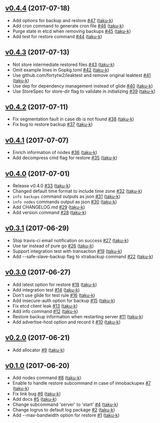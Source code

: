 ## [v0.4.4](https://github.com/taku-k/polymerase/compare/v0.4.3...v0.4.4) (2017-07-18)

* Add options for backup and restore [#47](https://github.com/taku-k/polymerase/pull/47) ([taku-k](https://github.com/taku-k))
* Add cron command to generate cron file [#46](https://github.com/taku-k/polymerase/pull/46) ([taku-k](https://github.com/taku-k))
* Purge state in etcd when removing backups [#45](https://github.com/taku-k/polymerase/pull/45) ([taku-k](https://github.com/taku-k))
* Add test for restore command [#44](https://github.com/taku-k/polymerase/pull/44) ([taku-k](https://github.com/taku-k))

## [v0.4.3](https://github.com/taku-k/polymerase/compare/v0.4.2...v0.4.3) (2017-07-13)

* Not store intermediate restored files [#43](https://github.com/taku-k/polymerase/pull/43) ([taku-k](https://github.com/taku-k))
* Omit example lines in Gopkg.toml [#42](https://github.com/taku-k/polymerase/pull/42) ([taku-k](https://github.com/taku-k))
* Use github.com/fortytw2/leaktest and remove original leaktest [#41](https://github.com/taku-k/polymerase/pull/41) ([taku-k](https://github.com/taku-k))
* Use dep for dependency management instead of glide [#40](https://github.com/taku-k/polymerase/pull/40) ([taku-k](https://github.com/taku-k))
* Use StoreSpec for store-dir flag to validate in initializing [#39](https://github.com/taku-k/polymerase/pull/39) ([taku-k](https://github.com/taku-k))

## [v0.4.2](https://github.com/taku-k/polymerase/compare/v0.4.1...v0.4.2) (2017-07-11)

* Fix segmentation fault in case db is not found [#38](https://github.com/taku-k/polymerase/pull/38) ([taku-k](https://github.com/taku-k))
* Fix bug to restore backup [#37](https://github.com/taku-k/polymerase/pull/37) ([taku-k](https://github.com/taku-k))

## [v0.4.1](https://github.com/taku-k/polymerase/compare/v0.4.0...v0.4.1) (2017-07-07)

* Enrich information of nodes [#36](https://github.com/taku-k/polymerase/pull/36) ([taku-k](https://github.com/taku-k))
* Add decompress cmd flag for restore [#35](https://github.com/taku-k/polymerase/pull/35) ([taku-k](https://github.com/taku-k))

## [v0.4.0](https://github.com/taku-k/polymerase/compare/v0.3.1...v0.4.0) (2017-07-01)

* Release v0.4.0 [#33](https://github.com/taku-k/polymerase/pull/33) ([taku-k](https://github.com/taku-k))
* Changed default time format to include time zone [#32](https://github.com/taku-k/polymerase/pull/32) ([taku-k](https://github.com/taku-k))
* `info backups` command outputs as json [#31](https://github.com/taku-k/polymerase/pull/31) ([taku-k](https://github.com/taku-k))
* `info nodes` commands output as json [#30](https://github.com/taku-k/polymerase/pull/30) ([taku-k](https://github.com/taku-k))
* Add CHANGELOG.md [#29](https://github.com/taku-k/polymerase/pull/29) ([taku-k](https://github.com/taku-k))
* Add version command [#28](https://github.com/taku-k/polymerase/pull/28) ([taku-k](https://github.com/taku-k))

## [v0.3.1](https://github.com/taku-k/polymerase/compare/v0.3.0...v0.3.1) (2017-06-29)

* Stop travis-ci email notification on success [#27](https://github.com/taku-k/polymerase/pull/27) ([taku-k](https://github.com/taku-k))
* Use tar instead of pure go [#26](https://github.com/taku-k/polymerase/pull/26) ([taku-k](https://github.com/taku-k))
* Support integration test with transaction [#19](https://github.com/taku-k/polymerase/pull/19) ([taku-k](https://github.com/taku-k))
* Add --safe-slave-backup flag to xtrabackup command [#22](https://github.com/taku-k/polymerase/pull/22) ([taku-k](https://github.com/taku-k))

## [v0.3.0](https://github.com/taku-k/polymerase/compare/v0.2.0...v0.3.0) (2017-06-27)

* Add latest option for restore [#18](https://github.com/taku-k/polymerase/pull/18) ([taku-k](https://github.com/taku-k))
* Add integration test [#14](https://github.com/taku-k/polymerase/pull/14) ([taku-k](https://github.com/taku-k))
* Don't use glide for test rule [#16](https://github.com/taku-k/polymerase/pull/16) ([taku-k](https://github.com/taku-k))
* Add insecure-auth option for backup [#15](https://github.com/taku-k/polymerase/pull/15) ([taku-k](https://github.com/taku-k))
* Fix etcd client leak [#13](https://github.com/taku-k/polymerase/pull/13) ([taku-k](https://github.com/taku-k))
* Add info command [#12](https://github.com/taku-k/polymerase/pull/12) ([taku-k](https://github.com/taku-k))
* Restore backup information when restarting server [#11](https://github.com/taku-k/polymerase/pull/11) ([taku-k](https://github.com/taku-k))
* Add advertise-host option and record it [#10](https://github.com/taku-k/polymerase/pull/10) ([taku-k](https://github.com/taku-k))

## [v0.2.0](https://github.com/taku-k/polymerase/compare/v0.1.0...v0.2.0) (2017-06-21)

* Add allocator [#9](https://github.com/taku-k/polymerase/pull/9) ([taku-k](https://github.com/taku-k))

## [v0.1.0](https://github.com/taku-k/polymerase/compare/...v0.1.0) (2017-06-20)

* Add nodes command [#8](https://github.com/taku-k/polymerase/pull/8) ([taku-k](https://github.com/taku-k))
* Enable to handle restore subcommand in case of innobackupex [#7](https://github.com/taku-k/polymerase/pull/7) ([taku-k](https://github.com/taku-k))
* Fix link bug [#6](https://github.com/taku-k/polymerase/pull/6) ([taku-k](https://github.com/taku-k))
* Add docs [#5](https://github.com/taku-k/polymerase/pull/5) ([taku-k](https://github.com/taku-k))
* Change subcommand 'server' to 'start' [#4](https://github.com/taku-k/polymerase/pull/4) ([taku-k](https://github.com/taku-k))
* Change logrus to default log package [#2](https://github.com/taku-k/polymerase/pull/2) ([taku-k](https://github.com/taku-k))
* Add --max-bandwidth option for restore [#1](https://github.com/taku-k/polymerase/pull/1) ([taku-k](https://github.com/taku-k))

